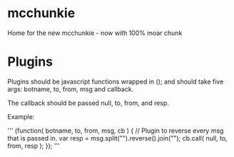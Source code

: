 mcchunkie
=========

Home for the new mcchunkie - now with 100% moar chunk

Plugins
=======

Plugins should be javascript functions wrapped in (); and should take
five args: botname, to, from, msg and callback.

The callback should be passed null, to, from, and resp.

Example:

'''
(function( botname, to, from, msg, cb ) {
  // Plugin to reverse every msg that is passed in.
  var resp = msg.split("").reverse().join("");
  cb.call( null, to, from, resp );
});
'''
